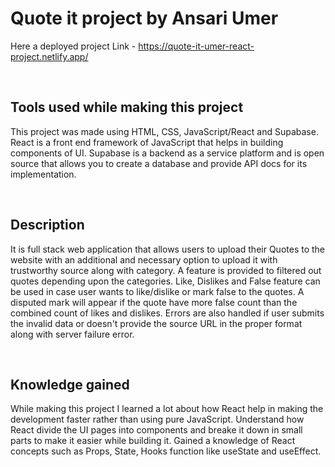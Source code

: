# Quote it project by Ansari Umer

Here a deployed project Link - https://quote-it-umer-react-project.netlify.app/

<br>

## Tools used while making this project

This project was made using HTML, CSS, JavaScript/React and Supabase. React is a front end framework of JavaScript that helps in building components of UI. Supabase is a backend as a service platform and is open source that allows you to create a database and provide API docs for its implementation.

<br>

## Description

It is full stack web application that allows users to upload their Quotes to the website with an additional and necessary option to upload it with trustworthy source along with category. A feature is provided to filtered out quotes depending upon the categories. Like, Dislikes and False feature can be used in case user wants to like/dislike or mark false to the quotes. A disputed mark will appear if the quote have more false count than the combined count of likes and dislikes. Errors are also handled if user submits the invalid data or doesn't provide the source URL in the proper format along with server failure error.

<br>

## Knowledge gained

While making this project I learned a lot about how React help in making the development faster rather than using pure JavaScript. Understand how React divide the UI pages into components and breake it down in small parts to make it easier while building it. Gained a knowledge of React concepts such as Props, State, Hooks function like useState and useEffect. 
